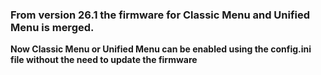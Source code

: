 ### From version 26.1 the firmware for Classic Menu and Unified Menu is merged.

**Now Classic Menu or Unified Menu can be enabled using the config.ini file without the need to update the firmware**
